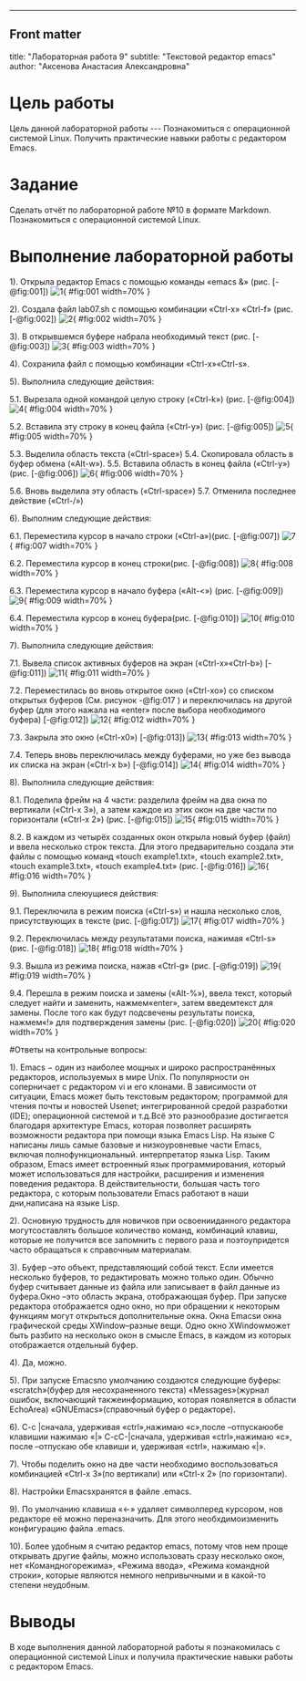---
## Front matter
title: "Лабораторная работа 9"
subtitle: "Текстовой редактор emacs"
author: "Аксенова Анастасия Александровна"

# Цель работы

Цель данной лабораторной работы --- Познакомиться с операционной системой Linux. Получить практические навыки работы с редактором Emacs.

# Задание
Сделать отчёт по лабораторной работе №10 в формате Markdown.
Познакомиться с операционной системой Linux.

# Выполнение лабораторной работы

1). Открыла редактор Emacs с помощью команды «emacs &» (рис. [-@fig:001])
![1](91.png){ #fig:001 width=70% }

2). Создала файл lab07.sh с помощью комбинации «Ctrl-x» «Ctrl-f»  (рис. [-@fig:002])
![2](92.png){ #fig:002 width=70% }

3). В открывшемся буфере набрала необходимый текст (рис. [-@fig:003])
![3](93.png){ #fig:003 width=70% }

4). Сохранила файл с помощью комбинации «Ctrl-x»«Ctrl-s».

5). Выполнила следующие действия:

5.1. Вырезала одной командой целую строку («Сtrl-k») (рис. [-@fig:004])
![4](94.png){ #fig:004 width=70% }

5.2. Вставила эту строку в конец файла («Ctrl-y») (рис. [-@fig:005])
![5](95.png){ #fig:005 width=70% }

5.3. Выделила область текста («Ctrl-space»)
5.4. Скопировала область в буфер обмена («Alt-w»).
5.5. Вставила область в конец файла («Ctrl-y») (рис. [-@fig:006])
![6](96.png){ #fig:006 width=70% }

5.6. Вновь выделила эту область («Ctrl-space») 
5.7. Отменила последнее действие («Ctrl-/»)

6). Выполним следующие действия:

6.1. Переместила курсор в начало строки («Ctrl-a»)(рис. [-@fig:007])
![7](99.png){ #fig:007 width=70% }

6.2. Переместила курсор в конец строки(рис. [-@fig:008])
![8](910.png){ #fig:008 width=70% }

6.3. Переместила курсор в начало буфера («Alt-<») (рис. [-@fig:009])
![9](911.png){ #fig:009 width=70% }

6.4. Переместила курсор в конец буфера(рис. [-@fig:010])
![10](912.png){ #fig:010 width=70% }

7). Выполнила следующие действия:

7.1. Вывела список активных буферов на экран («Ctrl-x»«Ctrl-b») [-@fig:011])
![11](913.png){ #fig:011 width=70% }

7.2. Переместилась во вновь открытое окно («Ctrl-xo») со списком открытых буферов (См. рисунок -@fig:017 ) и переключилась на другой буфер (для этого нажала на «enter» после выбора необходимого буфера) [-@fig:012])
![12](914.png){ #fig:012 width=70% }

7.3. Закрыла это окно («Ctrl-x0») [-@fig:013])
![13](915.png){ #fig:013 width=70% }

7.4. Теперь вновь переключилась между буферами, но уже без вывода их списка на экран («Ctrl-x b») [-@fig:014])
![14](917.png){ #fig:014 width=70% }

8). Выполнила следующие действия:

8.1. Поделила фрейм на 4 части: разделила фрейм на два окна по вертикали («Ctrl-x 3»), а затем каждое из этих окон на две части по горизонтали («Ctrl-x 2») (рис. [-@fig:015])
![15](919.png){ #fig:015 width=70% }

8.2. В каждом из четырёх созданных окон открыла новый буфер (файл) и ввела несколько строк текста. Для этого предварительно создала эти файлы с помощью команд «touch example1.txt», «touch example2.txt», «touch example3.txt», «touch example4.txt» (рис. [-@fig:016])
![16](922.png){ #fig:016 width=70% }

9). Выполнила слеюущиеся действия:

9.1. Переключила в режим поиска («Ctrl-s») и нашла несколько слов, присутствующих в тексте  (рис. [-@fig:017])
![17](925.png){ #fig:017 width=70% }

9.2. Переключилась между результатами поиска, нажимая «Ctrl-s»  (рис. [-@fig:018])
![18](926.png){ #fig:018 width=70% }

9.3. Вышла из режима поиска, нажав «Ctrl-g» (рис. [-@fig:019])
![19](927.png){ #fig:019 width=70% }

9.4. Перешла в режим поиска и замены («Alt-%»), ввела текст, который следует найти и заменить, нажмем«enter», затем введемтекст для замены. После того как будут подсвечены результаты поиска, нажмем«!» для подтверждения замены   (рис. [-@fig:020])
![20](928.png){ #fig:020 width=70% }

#Ответы на контрольные вопросы:

1). Emacs − один из наиболее мощных и широко распространённых редакторов, используемых в мире Unix. По популярности он соперничает с редактором vi и его клонами. В зависимости от ситуации, Emacs может быть текстовым редактором; программой для чтения почты и новостей Usenet; интегрированной средой разработки (IDE); операционной системой и т.д.Всё это разнообразие достигается благодаря архитектуре Emacs, которая позволяет расширять возможности редактора при помощи языка Emacs Lisp. На языке C написаны лишь самые базовые и низкоуровневые части Emacs, включая полнофункциональный. интерпретатор языка Lisp. Таким образом, Emacs имеет встроенный язык программирования, который может использоваться для настройки, расширения и изменения поведения редактора. В действительности, большая часть того редактора, с которым пользователи Emacs работают в наши дни,написана на языке Lisp.

2). Основную трудность для новичков при освоенииданного редактора могутсоставлять большое количество команд, комбинаций клавиш, которые не получится все запомнить с первого раза и поэтоупридется часто обращаться к справочным материалам.

3). Буфер –это объект, представляющий собой текст. Если имеется несколько буферов, то редактировать можно только один. Обычно буфер считывает данные из файла или записывает в файл данные из буфера.Окно –это область экрана, отображающая буфер. При запуске редактора отображается одно окно, но при обращении к некоторым функциям могут открыться дополнительные окна. Окна Emacsи окна графической среды XWindow–разные вещи. Одно окно XWindowможет быть разбито на несколько окон в смысле Emacs, в каждом из которых отображается отдельный буфер.

4). Да, можно.

5). При запуске Emacsпо умолчанию создаются следующие буферы: «scratch»(буфер для несохраненного текста) «Messages»(журнал ошибок, включающий такжеинформацию, которая появляется в области EchoArea) «GNUEmacs»(справочный буфер о редакторе).

6). C-c |сначала, удерживая «ctrl»,нажимаю «c»,после –отпускаюобе клавишии нажимаю «|» C-cC-|сначала, удерживая «ctrl»,нажимаю «с», после –отпускаю обе клавиши и, удерживая «ctrl», нажимаю «|».

7). Чтобы поделить окно на две части необходимо воспользоваться комбинацией «Ctrl-x 3»(по вертикали) или «Ctrl-x 2» (по горизонтали).

8). Настройки Emacsхранятся в файле .emacs.

9). По умолчанию клавиша «←» удаляет символперед курсором, нов редакторе её можно переназначить. Для этого необхдимоизменить конфигурацию файла .emacs.

10). Более удобным я считаю редактор emacs, потому чтов нем проще открывать другие файлы, можно использовать сразу несколько окон, нет «Командногорежима», «Режима ввода», «Режима командной строки», которые являются немного непривычными и в какой-то степени неудобным.

# Выводы
В ходе выполнения данной лабораторной работы я познакомилась с операционной системой Linux и получила практические навыки работы с редактором Emacs.

